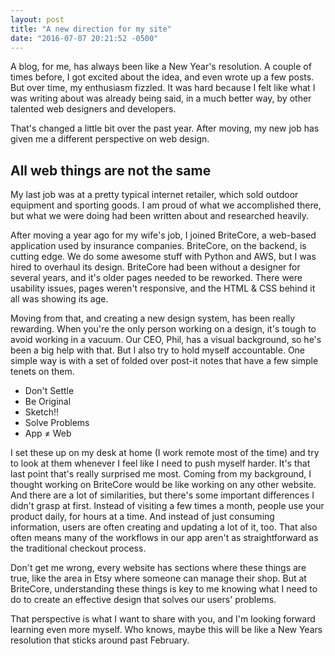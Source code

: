 ```yaml
---
layout: post
title: "A new direction for my site"
date: "2016-07-07 20:21:52 -0500"
---
```


A blog, for me, has always been like a New Year's resolution. A couple of times before, I got excited about the idea, and even wrote up a few posts. But over time, my enthusiasm fizzled. It was hard because I felt like what I was writing about was already being said, in a much better way, by other talented web designers and developers.

That's changed a little bit over the past year. After moving, my new job has given me a different perspective on web design.

## All web things are not the same

My last job was at a pretty typical internet retailer, which sold outdoor equipment and sporting goods. I am proud of what we accomplished there, but what we were doing had been written about and researched heavily.

After moving a year ago for my wife's job, I joined BriteCore, a web-based application used by insurance companies. BriteCore, on the backend, is cutting edge. We do some awesome stuff with Python and AWS, but I was hired to overhaul its design. BriteCore had been without a designer for several years, and it's older pages needed to be reworked. There were usability issues, pages weren't responsive, and the HTML & CSS behind it all was showing its age.

Moving from that, and creating a new design system, has been really rewarding. When you're the only person working on a design, it's tough to avoid working in a vacuum. Our CEO, Phil, has a visual background, so he's been a big help with that. But I also try to hold myself accountable. One simple way is with a set of folded over post-it notes that have a few simple tenets on them.

* Don't Settle
* Be Original
* Sketch!!
* Solve Problems
* App ≠ Web

I set these up on my desk at home (I work remote most of the time) and try to look at them whenever I feel like I need to push myself harder. It's that last point that's really surprised me most. Coming from my background, I thought working on BriteCore would be like working on any other website. And there are a lot of similarities, but there's some important differences I didn't grasp at first. Instead of visiting a few times a month, people use your product daily, for hours at a time. And instead of just consuming information, users are often creating and updating a lot of it, too. That also often means many of the workflows in our app aren't as straightforward as the traditional checkout process.

Don't get me wrong, every website has sections where these things are true, like the area in Etsy where someone can manage their shop. But at BriteCore, understanding these things is key to me knowing what I need to do to create an effective design that solves our users' problems.

That perspective is what I want to share with you, and I'm looking forward learning even more myself. Who knows, maybe this will be like a New Years resolution that sticks around past February.
